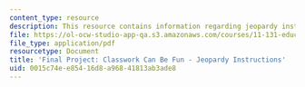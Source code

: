 ```yaml
---
content_type: resource
description: This resource contains information regarding jeopardy instructions
file: https://ol-ocw-studio-app-qa.s3.amazonaws.com/courses/11-131-educational-theory-and-practice-iii-spring-2012/0015c74ee85416d8a96841813ab3ade8_MIT11_131S12_Jeop_inst.pdf
file_type: application/pdf
resourcetype: Document
title: 'Final Project: Classwork Can Be Fun - Jeopardy Instructions'
uid: 0015c74e-e854-16d8-a968-41813ab3ade8
---
```

